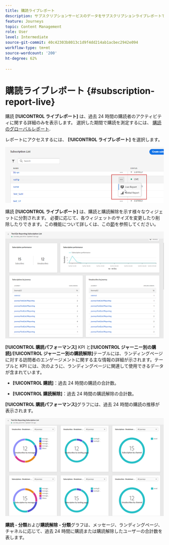 ```yaml
---
title: 購読ライブレポート
description: サブスクリプションサービスのデータをサブスクリプションライブレポートで使用する方法を説明します
feature: Journeys
topic: Content Management
role: User
level: Intermediate
source-git-commit: 40c42303b8013c1d9f4dd214ab1acbec2942e094
workflow-type: tm+mt
source-wordcount: '200'
ht-degree: 62%

---
```


# 購読ライブレポート {#subscription-report-live}

購読 **[!UICONTROL ライブレポート]** は、過去 24 時間の購読者のアクティビティに関する詳細のみを表示します。 選択した期間で購読を測定するには、 [購読のグローバルレポート](subscription-report-global.md).

レポートにアクセスするには、 **[!UICONTROL ライブレポート]** を選択します。

![](assets/subscription_report_6.png)

購読 **[!UICONTROL ライブレポート]** は、購読と購読解除を示す様々なウィジェットに分割されます。 必要に応じて、各ウィジェットのサイズを変更したり削除したりできます。この機能について詳しくは、この[節](live-report.md)を参照してください。

![](assets/subscription_report_3.png)

**[!UICONTROL 購読パフォーマンス]** KPI と&#x200B;**[!UICONTROL ジャーニー別の購読]**/**[!UICONTROL ジャーニー別の購読解除]**&#x200B;テーブルには、ランディングページに対する訪問者のエンゲージメントに関する主な情報の詳細が示されます。テーブルと KPI には、次のように、ランディングページに関連して使用できるデータが含まれています。

* **[!UICONTROL 購読]**：過去 24 時間の購読の合計数。

* **[!UICONTROL 購読解除]**：過去 24 時間の購読解除の合計数。

**[!UICONTROL 購読パフォーマンス]**&#x200B;グラフには、過去 24 時間の購読の推移が表示されます。

![](assets/subscription_report_4.png)

**購読 - 分類**&#x200B;および&#x200B;**購読解除 - 分類**&#x200B;グラフは、メッセージ、ランディングページ、チャネルに応じて、過去 24 時間に購読または購読解除したユーザーの合計数を表します。

